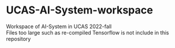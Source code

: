 # UCAS-AI-System-workspace
Workspace of AI-System in UCAS 2022-fall   
Files too large such as re-compiled Tensorflow is not include in this repository   
